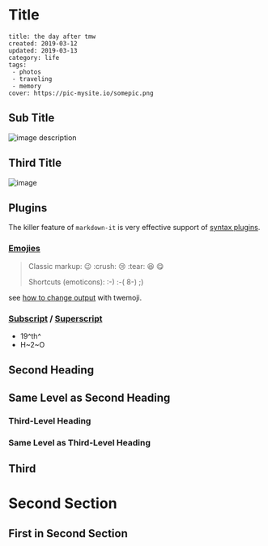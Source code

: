 # Title

```metadata
title: the day after tmw
created: 2019-03-12
updated: 2019-03-13
category: life
tags: 
 - photos
 - traveling
 - memory
cover: https://pic-mysite.io/somepic.png
```


## Sub Title



![image description](https://img.blog.com/1.png)



## Third Title

![image](https://img.blog.com/2.png)



## Plugins

The killer feature of `markdown-it` is very effective support of
[syntax plugins](https://www.npmjs.org/browse/keyword/markdown-it-plugin).


### [Emojies](https://github.com/markdown-it/markdown-it-emoji)

> Classic markup: :wink: :crush: :cry: :tear: :laughing: :yum:
>
> Shortcuts (emoticons): :-) :-( 8-) ;)

see [how to change output](https://github.com/markdown-it/markdown-it-emoji#change-output) with twemoji.


### [Subscript](https://github.com/markdown-it/markdown-it-sub) / [Superscript](https://github.com/markdown-it/markdown-it-sup)

- 19^th^
- H~2~O


## Second Heading

## Same Level as Second Heading

### Third-Level Heading

### Same Level as Third-Level Heading

## Third

# Second Section

## First in Second Section
